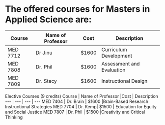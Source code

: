 
# The offered courses  for Masters in Applied Science are:

Course | Name of Professor |Cost | Description
---    | ---               | --- | ---
MED 7712 | Dr Jinu | $1600|Curriculum Development
MED 7808 | Dr. Phil| $1600| Assessment and Evaluation
MED 7809 | Dr. Stacy | $1600 |Instructional Design

Elective Courses (9 credits)
Course | Name of Professor |Cost | Description
---    | ---               | --- | ---
MED 7404 | Dr. Brain | $1600 |Brain-Based Research Instructional Strategies
MED 7704 | Dr. Kemp| $1500 | Education for Equity and Social Justice
MED 7807 | Dr. Phil | $1500 |Creativity and Critical Thinking 
